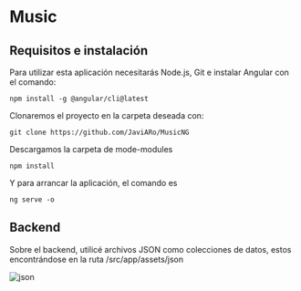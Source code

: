 # Music

## Requisitos e instalación

Para utilizar esta aplicación necesitarás Node.js, Git e instalar Angular con el comando:

```
npm install -g @angular/cli@latest
```

Clonaremos el proyecto en la carpeta deseada con:

```
git clone https://github.com/JaviARo/MusicNG
```

Descargamos la carpeta de mode-modules

```
npm install
```
Y para arrancar la aplicación, el comando es

```
ng serve -o
```

## Backend
Sobre el backend, utilicé archivos JSON como colecciones de datos, estos encontrándose en la ruta /src/app/assets/json


![json](https://user-images.githubusercontent.com/95490801/221669657-42dc5dbb-528e-48a7-8356-342e7c3e51dc.png)
